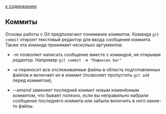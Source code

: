 [к содержанию](./readme.md)

## Коммиты
 
 Основы работы с Git предполагают понимание коммитов. Команда ``git commit`` откроет текстовый редактор для ввода сообщения коммита. Также эта команда принимает несколько аргументов:
  

 - _-m_ позволяет написать сообщение вместе с командой, не открывая редактор. Например ``git commit -m "Пофиксил баг"``
  

 - _-a_ переносит все отслеживаемые файлы в область подготовленных файлов и включает их в коммит (позволяет пропустить ``git add`` перед коммитом);
  

 - _--amend_ заменяет последний коммит новым изменённым коммитом, что бывает полезно, если вы неправильно набрали сообщение последнего коммита или забыли включить в него какие-то файлы.